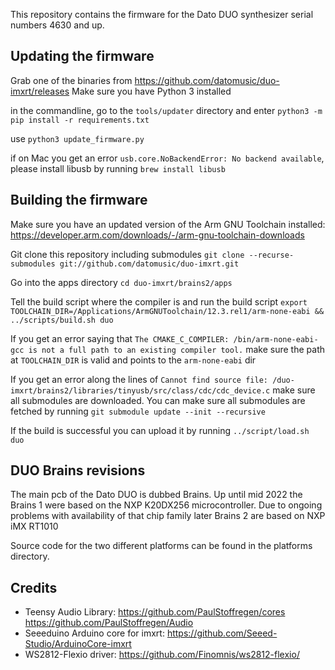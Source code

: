 This repository contains the firmware for the Dato DUO synthesizer serial numbers 4630 and up.

## Updating the firmware

Grab one of the binaries from https://github.com/datomusic/duo-imxrt/releases
Make sure you have Python 3 installed

in the commandline, go to the `tools/updater` directory and enter
`python3 -m pip install -r requirements.txt`

use `python3 update_firmware.py`

if on Mac you get an error `usb.core.NoBackendError: No backend available`, please install libusb by running `brew install libusb`

## Building the firmware
Make sure you have an updated version of the Arm GNU Toolchain installed: https://developer.arm.com/downloads/-/arm-gnu-toolchain-downloads

Git clone this repository including submodules
`git clone --recurse-submodules git://github.com/datomusic/duo-imxrt.git`

Go into the apps directory
`cd duo-imxrt/brains2/apps`

Tell the build script where the compiler is and run the build script
`export TOOLCHAIN_DIR=/Applications/ArmGNUToolchain/12.3.rel1/arm-none-eabi && ../scripts/build.sh duo`

If you get an error saying that `The CMAKE_C_COMPILER: /bin/arm-none-eabi-gcc is not a full path to an existing compiler tool.` make sure the path at `TOOLCHAIN_DIR` is valid and points to the `arm-none-eabi` dir

If you get an error along the lines of `Cannot find source file: /duo-imxrt/brains2/libraries/tinyusb/src/class/cdc/cdc_device.c` make sure all submodules are downloaded. You can make sure all submodules are fetched by running `git submodule update --init --recursive`

If the build is successful you can upload it by running `../script/load.sh duo`

## DUO Brains revisions
The main pcb of the Dato DUO is dubbed Brains. Up until mid 2022 the Brains 1 were based on the NXP K20DX256 microcontroller. Due to ongoing problems with availability of that chip family later Brains 2 are based on NXP iMX RT1010

Source code for the two different platforms can be found in the platforms directory.

## Credits
- Teensy Audio Library: https://github.com/PaulStoffregen/cores https://github.com/PaulStoffregen/Audio
- Seeeduino Arduino core for imxrt: https://github.com/Seeed-Studio/ArduinoCore-imxrt
- WS2812-Flexio driver: https://github.com/Finomnis/ws2812-flexio/
